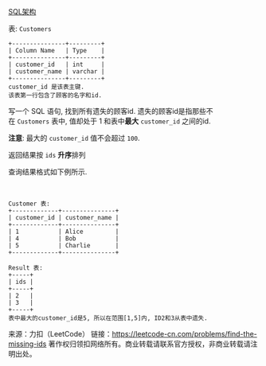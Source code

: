 [SQL架构](https://github.com/Zhenghao-Liu/LeetCode_problem-and-solution/blob/master/1613.找到遗失的ID/PROBLEM.sql)

表: ```Customers```
```
+---------------+---------+
| Column Name   | Type    |
+---------------+---------+
| customer_id   | int     |
| customer_name | varchar |
+---------------+---------+
customer_id 是该表主键.
该表第一行包含了顾客的名字和id.
```

写一个 SQL 语句, 找到所有遗失的顾客id. 遗失的顾客id是指那些不在 ```Customers``` 表中, 值却处于 1 和表中**最大** ```customer_id``` 之间的id.

**注意**: 最大的 ```customer_id``` 值不会超过 ```100```.

返回结果按 ```ids``` **升序**排列

查询结果格式如下例所示.

 
```
Customer 表:
+-------------+---------------+
| customer_id | customer_name |
+-------------+---------------+
| 1           | Alice         |
| 4           | Bob           |
| 5           | Charlie       |
+-------------+---------------+

Result 表:
+-----+
| ids |
+-----+
| 2   |
| 3   |
+-----+
表中最大的customer_id是5, 所以在范围[1,5]内, ID2和3从表中遗失.
```

来源：力扣（LeetCode）
链接：https://leetcode-cn.com/problems/find-the-missing-ids
著作权归领扣网络所有。商业转载请联系官方授权，非商业转载请注明出处。
